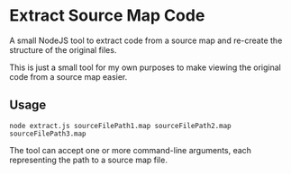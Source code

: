 # Extract Source Map Code

A small NodeJS tool to extract code from a source map and re-create the structure of the original files.

This is just a small tool for my own purposes to make viewing the original code from a source map easier.

## Usage

```
node extract.js sourceFilePath1.map sourceFilePath2.map sourceFilePath3.map
```

The tool can accept one or more command-line arguments, each representing the path to a source map file.